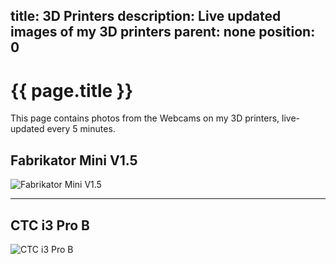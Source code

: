 title: 3D Printers
description: Live updated images of my 3D printers
parent: none
position: 0
---

<script type="text/javascript">
function LastModUsingHeader(sFile, callback) {
    try {
        var x = new XMLHttpRequest;
        x.responseType = "blob";
        x.onreadystatechange = function() {
            if (x.readyState === 4 && x.status === 200) {
                var dt = new Date(x.getResponseHeader('Last-Modified'))
                callback(x.response, dt.toLocaleString());
            }
        };
        x.open('GET', sFile, true);
        x.send();
    } catch(y) {  }
}
</script>

# {{ page.title }}

This page contains photos from the Webcams on my 3D printers, live-updated every 5 minutes.

## Fabrikator Mini V1.5

<div id="date-1">
    <noscript>
        <img src="//www.xythobuz.de/printer.jpg" alt="Fabrikator Mini V1.5">
    </noscript>
</div>

<script type="text/javascript">
    var rt = LastModUsingHeader("//www.xythobuz.de/printer.jpg", function(i, u) {
        var img = document.createElement("img");
        img.src = window.URL.createObjectURL(i);
        img.alt = "Fabrikator Mini V1.5";

        var up = document.createElement("p");
        up.appendChild(document.createTextNode("Upload Date: " + u));

        var dt = document.getElementById("date-1");
        dt.appendChild(img);
        dt.appendChild(up);
    });
</script>

<hr>

## CTC i3 Pro B

<div id="date-2">
    <noscript>
        <img src="//www.xythobuz.de/printer-2.jpg" alt="CTC i3 Pro B">
    </noscript>
</div>

<script type="text/javascript">
    var rt = LastModUsingHeader("//www.xythobuz.de/printer-2.jpg", function(i, u) {
        var img = document.createElement("img");
        img.src = window.URL.createObjectURL(i);
        img.alt = "CTC i3 Pro B";

        var up = document.createElement("p");
        up.appendChild(document.createTextNode("Upload Date: " + u));

        var dt = document.getElementById("date-2");
        dt.appendChild(img);
        dt.appendChild(up);
    });
</script>

